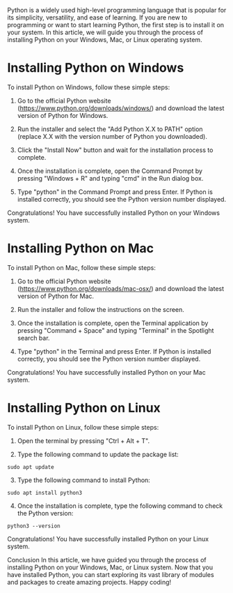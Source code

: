 Python is a widely used high-level programming language that is popular for its simplicity, versatility, and ease of learning. If you are new to programming or want to start learning Python, the first step is to install it on your system. In this article, we will guide you through the process of installing Python on your Windows, Mac, or Linux operating system.

# Installing Python on Windows
To install Python on Windows, follow these simple steps:

1. Go to the official Python website (https://www.python.org/downloads/windows/) and download the latest version of Python for Windows.

2. Run the installer and select the "Add Python X.X to PATH" option (replace X.X with the version number of Python you downloaded).

3. Click the "Install Now" button and wait for the installation process to complete.

4. Once the installation is complete, open the Command Prompt by pressing "Windows + R" and typing "cmd" in the Run dialog box.

5. Type "python" in the Command Prompt and press Enter. If Python is installed correctly, you should see the Python version number displayed.

Congratulations! You have successfully installed Python on your Windows system.

# Installing Python on Mac

To install Python on Mac, follow these simple steps:

1. Go to the official Python website (https://www.python.org/downloads/mac-osx/) and download the latest version of Python for Mac.

2. Run the installer and follow the instructions on the screen.

3. Once the installation is complete, open the Terminal application by pressing "Command + Space" and typing "Terminal" in the Spotlight search bar.

4. Type "python" in the Terminal and press Enter. If Python is installed correctly, you should see the Python version number displayed.

Congratulations! You have successfully installed Python on your Mac system.

# Installing Python on Linux

To install Python on Linux, follow these simple steps:

1. Open the terminal by pressing "Ctrl + Alt + T".

2. Type the following command to update the package list:

```
sudo apt update
```

3. Type the following command to install Python:

```
sudo apt install python3
```

4. Once the installation is complete, type the following command to check the Python version:

```
python3 --version
```

Congratulations! You have successfully installed Python on your Linux system.

Conclusion
In this article, we have guided you through the process of installing Python on your Windows, Mac, or Linux system. Now that you have installed Python, you can start exploring its vast library of modules and packages to create amazing projects. Happy coding!
